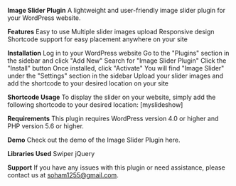 **Image Slider Plugin**
A lightweight and user-friendly image slider plugin for your WordPress website.

**Features**
Easy to use
Multiple slider images upload
Responsive design
Shortcode support for easy placement anywhere on your site

**Installation**
Log in to your WordPress website
Go to the "Plugins" section in the sidebar and click "Add New"
Search for "Image Slider Plugin"
Click the "Install" button
Once installed, click "Activate"
You will find "Image Slider" under the "Settings" section in the sidebar
Upload your slider images and add the shortcode to your desired location on your site

**Shortcode Usage**
To display the slider on your website, simply add the following shortcode to your desired location:
[myslideshow]

**Requirements**
This plugin requires WordPress version 4.0 or higher and PHP version 5.6 or higher.

**Demo**
Check out the demo of the Image Slider Plugin here.

**Libraries Used**
Swiper
jQuery

**Support**
If you have any issues with this plugin or need assistance, please contact us at soham1255@gmail.com.
